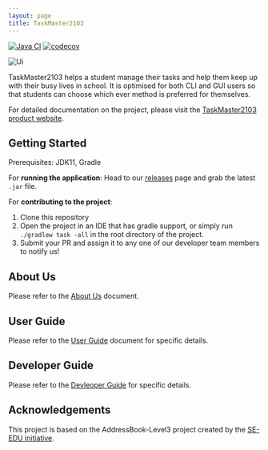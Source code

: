 ```yaml
---
layout: page
title: TaskMaster2103
---
```


[![Java CI](https://github.com/AY2122S1-CS2103-F09-2/tp/actions/workflows/gradle.yml/badge.svg)](https://github.com/AY2122S1-CS2103-F09-2/tp/actions/workflows/gradle.yml)
[![codecov](https://codecov.io/gh/AY2122S1-CS2103-F09-2/tp/branch/master/graph/badge.svg?token=N3P0ba1qaC)](https://codecov.io/gh/AY2122S1-CS2103-F09-2/tp)

![Ui](images/Ui.png)

TaskMaster2103 helps a student manage their tasks and help them keep up with their busy lives in school. It is optimised for both CLI and GUI users so that students can choose which ever method is preferred for themselves.

For detailed documentation on the project, please visit the [TaskMaster2103 product website](https://ay2122s1-cs2103-f09-2.github.io/tp/).

## Getting Started

Prerequisites: JDK11, Gradle

For **running the application**: Head to our [releases](https://github.com/AY2122S1-CS2103-F09-2/tp/releases) page and grab the latest `.jar` file.

For **contributing to the project**:

1. Clone this repository
2. Open the project in an IDE that has gradle support, or simply run `./gradlew task -all` in the root directory of the project.
3. Submit your PR and assign it to any one of our developer team members to notify us!

## About Us

Please refer to the [About Us](https://github.com/AY2122S1-CS2103-F09-2/tp/blob/master/docs/AboutUs.md) document.

## User Guide

Please refer to the [User Guide](https://github.com/AY2122S1-CS2103-F09-2/tp/blob/master/docs/UserGuide.md) document for specific details.

## Developer Guide

Please refer to the [Devleoper Guide](https://github.com/AY2122S1-CS2103-F09-2/tp/blob/master/docs/UserGuide.md) for specific details.

## Acknowledgements

This project is based on the AddressBook-Level3 project created by the [SE-EDU initiative](https://se-education.org).
